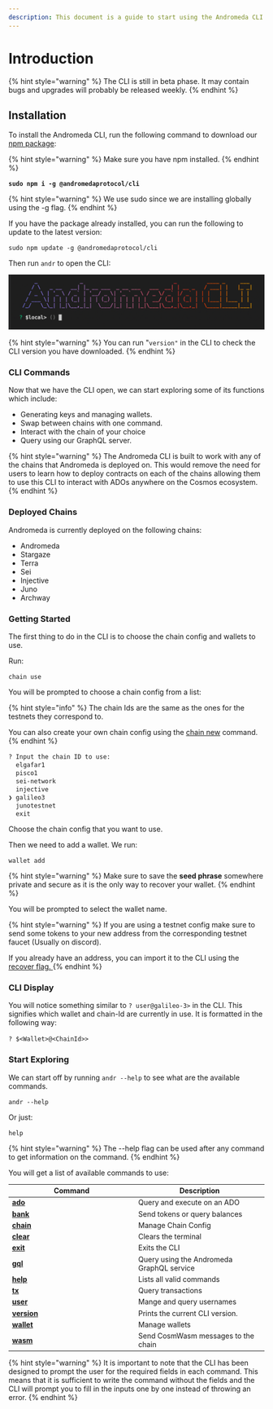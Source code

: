 ```yaml
---
description: This document is a guide to start using the Andromeda CLI.
---
```


# Introduction

{% hint style="warning" %}
The CLI is still in beta phase. It may contain bugs and upgrades will probably be released weekly.
{% endhint %}

## Installation

To install the Andromeda CLI, run the following command to download our [npm package](https://www.npmjs.com/package/@andromedaprotocol/cli):

{% hint style="warning" %}
Make sure you have npm installed.
{% endhint %}

<pre><code><strong>sudo npm i -g @andromedaprotocol/cli
</strong></code></pre>

{% hint style="warning" %}
We use sudo since we are installing globally using the -g flag.
{% endhint %}

If you have the package already installed, you can run the following to update to the latest version:

```
sudo npm update -g @andromedaprotocol/cli
```

Then run `andr`  to open the CLI:

![Andromeda CLI ](../.gitbook/assets/ANDROMEDA-CLI.png)

{% hint style="warning" %}
You can run "`version"` in the CLI to check the CLI version you have downloaded.
{% endhint %}

### CLI Commands

Now that we have the CLI open, we can start exploring some of its functions which include:

* Generating keys and managing wallets.
* Swap between chains with one command.
* Interact with the chain of your choice
* Query using our GraphQL server.

{% hint style="warning" %}
The Andromeda CLI is built to work with any of the chains that Andromeda is deployed on. This would remove the need for users to learn how to deploy contracts on each of the chains allowing them to use this CLI to interact with ADOs anywhere on the Cosmos ecosystem.&#x20;
{% endhint %}

### Deployed Chains

Andromeda is currently deployed on the following chains:

* Andromeda
* Stargaze
* Terra
* Sei
* Injective
* Juno
* Archway

### Getting Started

The first thing to do in the CLI is to choose the chain config and wallets to use.&#x20;

Run:&#x20;

```
chain use 
```

You will be prompted to choose a chain config from a list:

{% hint style="info" %}
The chain Ids are the same as the ones for the testnets they correspond to.

You can also create your own chain config using the [chain new](chain.md#new) command.
{% endhint %}

```
? Input the chain ID to use: 
  elgafar1 
  pisco1 
  sei-network 
  injective 
❯ galileo3 
  junotestnet 
  exit  
```

Choose the chain config that you want to use.

Then we need to add a wallet. We run:

```
wallet add 
```

{% hint style="warning" %}
Make sure to save the **seed phrase** somewhere private and secure as it is the only way to recover your wallet.
{% endhint %}

You will be prompted to select the wallet name.&#x20;

{% hint style="warning" %}
If you are using a testnet config make sure to send some tokens to your new address from the corresponding testnet faucet (Usually on discord).

If you already have an address, you can import it to the CLI using the [recover flag. ](wallet.md#flags)
{% endhint %}

### CLI Display

You will notice something similar to `? user@galileo-3>` in the CLI. This signifies which wallet and chain-Id are currently in use. It is formatted in the following way:

`? $<Wallet>@<ChainId>>`

### Start Exploring

We can start off by running `andr --help` to see what are the available commands.&#x20;

```
andr --help 
```

Or just:

```
help
```

{% hint style="warning" %}
The --help flag  can be used after any command to get information on the command.
{% endhint %}

You will get a list of available commands to use:

<table><thead><tr><th width="234.5">Command</th><th>Description</th></tr></thead><tbody><tr><td><a href="ado.md"><strong>ado</strong></a></td><td>Query and execute on an ADO</td></tr><tr><td><a href="bank.md"><strong>bank</strong></a></td><td>Send tokens or query balances</td></tr><tr><td><a href="chain.md"><strong>chain</strong></a></td><td>Manage Chain Config</td></tr><tr><td><a href="clear-and-exit.md"><strong>clear</strong></a></td><td>Clears the terminal</td></tr><tr><td><a href="clear-and-exit.md"><strong>exit</strong></a></td><td>Exits the CLI</td></tr><tr><td><a href="gql.md"><strong>gql</strong></a></td><td>Query using the Andromeda GraphQL service</td></tr><tr><td><a href="help-and-shortcuts.md"><strong>help</strong></a></td><td>Lists all valid commands</td></tr><tr><td><a href="tx.md"><strong>tx</strong></a></td><td>Query transactions</td></tr><tr><td><a href="user.md"><strong>user</strong></a></td><td>Mange and query usernames</td></tr><tr><td><a href="help-and-shortcuts.md#version"><strong>version</strong></a></td><td>Prints the current CLI version.</td></tr><tr><td><a href="wallet.md"><strong>wallet</strong></a></td><td>Manage wallets</td></tr><tr><td><a href="wasm.md"><strong>wasm</strong></a></td><td>Send CosmWasm messages to the chain</td></tr></tbody></table>

{% hint style="warning" %}
It is important to note that the CLI has been designed to prompt the user for the required fields in each command. This means that it is sufficient to write the command without the fields and the CLI will prompt you to fill in the inputs one by one instead of throwing an error.&#x20;
{% endhint %}
